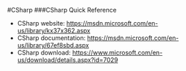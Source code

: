 #CSharp
###CSharp Quick Reference
* CSharp website:  https://msdn.microsoft.com/en-us/library/kx37x362.aspx
* CSharp documentation:  https://msdn.microsoft.com/en-us/library/67ef8sbd.aspx
* CSharp download:  https://www.microsoft.com/en-us/download/details.aspx?id=7029

